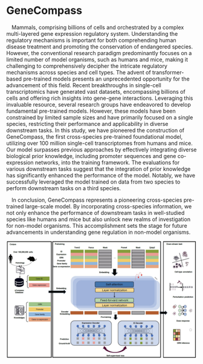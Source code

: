 # GeneCompass
&ensp;&ensp;Mammals, comprising billions of cells and orchestrated by a complex multi-layered gene expression regulatory system. Understanding the regulatory mechanisms is important for both comprehending human disease treatment and promoting the conservation of endangered species. However, the conventional research paradigm predominantly focuses on a limited number of model organisms, such as humans and mice, making it challenging to comprehensively decipher the intricate regulatory mechanisms across species and cell types. The advent of transformer-based pre-trained models presents an unprecedented opportunity for the advancement of this field. Recent breakthroughs in single-cell transcriptomics have generated vast datasets, encompassing billions of cells and offering rich insights into gene-gene interactions. Leveraging this invaluable resource, several research groups have endeavored to develop fundamental pre-trained models. However, these models have been constrained by limited sample sizes and have primarily focused on a single species, restricting their performance and applicability in diverse downstream tasks. In this study, we have pioneered the construction of GeneCompass, the first cross-species pre-trained foundational model, utilizing over 100 million single-cell transcriptomes from humans and mice. Our model surpasses previous approaches by effectively integrating diverse biological prior knowledge, including promoter sequences and gene co-expression networks, into the training framework. The evaluations for various downstream tasks suggest that the integration of prior knowledge has significantly enhanced the performance of the model. Notably, we have successfully leveraged the model trained on data from two species to perform downstream tasks on a third species. 

&ensp;&ensp;In conclusion, GeneCompass represents a pioneering cross-species pre-trained large-scale model. By incorporating cross-species information, we not only enhance the performance of downstream tasks in well-studied species like humans and mice but also unlock new realms of investigation for non-model organisms. This accomplishment sets the stage for future advancements in understanding gene regulation in non-model organisms.

![images](docs/GeneCompass.jpg)